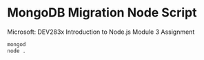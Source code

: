 # MongoDB Migration Node Script

Microsoft: DEV283x Introduction to Node.js Module 3 Assignment

```bash
mongod
node .
```